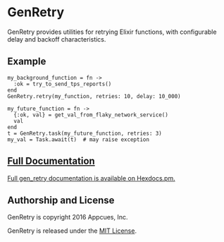 # GenRetry

GenRetry provides utilities for retrying Elixir functions,
with configurable delay and backoff characteristics.


## Example

    my_background_function = fn ->
      :ok = try_to_send_tps_reports()
    end
    GenRetry.retry(my_function, retries: 10, delay: 10_000)

    my_future_function = fn ->
      {:ok, val} = get_val_from_flaky_network_service()
      val
    end
    t = GenRetry.task(my_future_function, retries: 3)
    my_val = Task.await(t)  # may raise exception


## [Full Documentation](http://hexdocs.pm/gen_retry/gen_retry.html)

[Full gen_retry documentation is available on
Hexdocs.pm.](http://hexdocs.pm/gen_retry/GenRetry.html)


## Authorship and License

GenRetry is copyright 2016 Appcues, Inc.

GenRetry is released under the
[MIT License](https://github.com/appcues/gen_retry/blob/master/LICENSE.txt).

